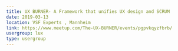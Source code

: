 ```yaml
---
title: UX BURNER- A Framework that unifies UX design and SCRUM
date: 2019-03-13
location: VSF Experts , Mannheim
link: https://www.meetup.com/The-UX-BURNER/events/pgpvkqyzfbrb/
usergroup: lux
type: usergroup
---
```

